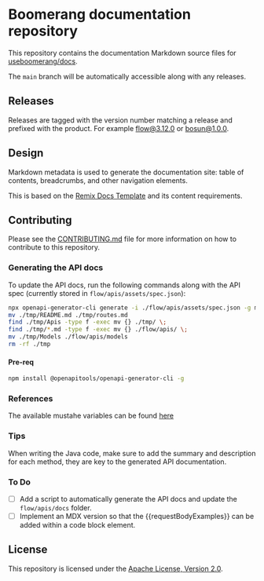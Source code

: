 # Boomerang documentation repository

This repository contains the documentation Markdown source files for [useboomerang/docs](https://useboomerang.io/docs).

The `main` branch will be automatically accessible along with any releases.

## Releases

Releases are tagged with the version number matching a release and prefixed with the product. For example flow@3.12.0 or bosun@1.0.0.

## Design

Markdown metadata is used to generate the documentation site: table of contents, breadcrumbs, and other navigation elements.

This is based on the [Remix Docs Template](https://github.com/boomerang-io/remix-docs-template?tab=readme-ov-file#frontmatter) and its content requirements.

## Contributing

Please see the [CONTRIBUTING.md](CONTRIBUTING.md) file for more information on how to contribute to this repository.

### Generating the API docs

To update the API docs, run the following commands along with the API spec (currently stored in `flow/apis/assets/spec.json`):

```sh
npx openapi-generator-cli generate -i ./flow/apis/assets/spec.json -g markdown -o ./tmp --skip-validate-spec -t ./flow/apis/assets/templates/
mv ./tmp/README.md ./tmp/routes.md
find ./tmp/Apis -type f -exec mv {} ./tmp/ \;
find ./tmp/*.md -type f -exec mv {} ./flow/apis/ \;
mv ./tmp/Models ./flow/apis/models
rm -rf ./tmp
```

#### Pre-req

```sh
npm install @openapitools/openapi-generator-cli -g
```

### References

The available mustahe variables can be found [here](https://github.com/OpenAPITools/openapi-generator/blob/master/modules/openapi-generator/src/main/java/org/openapitools/codegen/CodegenOperation.java)

### Tips

When writing the Java code, make sure to add the summary and description for each method, they are key to the generated API documentation.

### To Do

- [ ] Add a script to automatically generate the API docs and update the `flow/apis/docs` folder.
- [ ] Implement an MDX version so that the {{requestBodyExamples}} can be added within a code block element.

## License

This repository is licensed under the [Apache License, Version 2.0](LICENSE).
